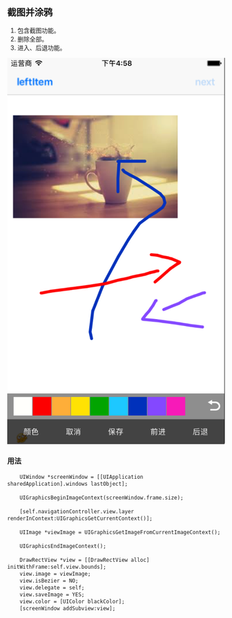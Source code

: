 
## 截图并涂鸦
1. 包含截图功能。
2. 删除全部。
3. 进入、后退功能。

![demo](https://raw.githubusercontent.com/AgoniNemo/ScreenshotsDemo/master/image/demo.png)

### 用法

```
    UIWindow *screenWindow = [[UIApplication sharedApplication].windows lastObject];
    
    UIGraphicsBeginImageContext(screenWindow.frame.size);
    
    [self.navigationController.view.layer renderInContext:UIGraphicsGetCurrentContext()];
    
    UIImage *viewImage = UIGraphicsGetImageFromCurrentImageContext();
    
    UIGraphicsEndImageContext();

    DrawRectView *view = [[DrawRectView alloc] initWithFrame:self.view.bounds];
    view.image = viewImage;
    view.isBezier = NO;
    view.delegate = self;
    view.saveImage = YES;
    view.color = [UIColor blackColor];
    [screenWindow addSubview:view];
    
```
